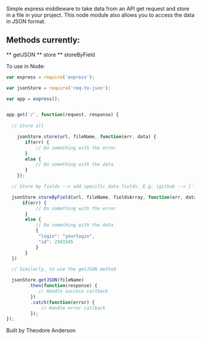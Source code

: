 
Simple express middleware to take data from an API get request and store in a file in your project.
This node module also allows you to access the data in JSON format.

Methods currently: 
-----------------
** getJSON
** store
** storeByField

To use in Node:

```js
var express = require('express');

var jsonStore = require('req-to-json');

var app = express();


app.get('/', function(request, response) {
  
  // Store all

	jsonStore.store(url, fileName, function(err, data) {
       if(err) {
           // Do something with the error
       }
       else {
           // Do something with the data
       }
    });

  // Store by fields --> add specific data fields. E.g. (github --> ['login', 'id'])

  jsonStore.storeByField(url, fileName, fieldsArray, function(err, data) {
      if(err) {
           // Do something with the error
       }
       else {
           // Do something with the data
           {
            "login": "yourlogin", 
            "id": 2343345
           }
       }
  })

  // Similarly, to use the getJSON method 

  jsonStore.getJSON(fileName)
        .then(function(response) {
            // Handle success callback
         })
         .catch(function(error) {
             // Handle error callback
         });
});
```

Built by Theodore Anderson